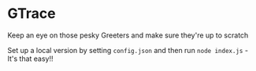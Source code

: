 # GTrace

Keep an eye on those pesky Greeters and make sure they're up to scratch

Set up a local version by setting `config.json` and then run `node index.js` - It's that easy!!
